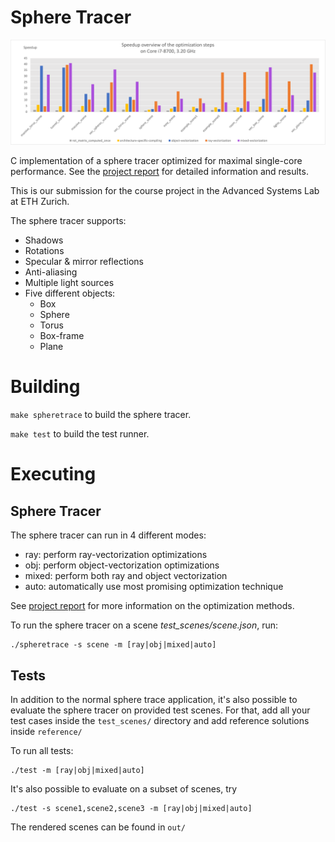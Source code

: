 # Sphere Tracer

![Performance Plots](performance_plots/speedup_overview.png)

C implementation of a sphere tracer optimized for maximal single-core performance.
See the [project report](07_report.pdf) for detailed information and results.

This is our submission for the course project in the Advanced Systems Lab at ETH Zurich.

The sphere tracer supports:
- Shadows
- Rotations
- Specular & mirror reflections
- Anti-aliasing
- Multiple light sources
- Five different objects: 
   - Box
   - Sphere
   - Torus
   - Box-frame
   - Plane
   
# Building

`make spheretrace`
to build the sphere tracer.

`make test`
to build the test runner.


# Executing

## Sphere Tracer

The sphere tracer can run in 4 different modes: 
   - ray: perform ray-vectorization optimizations
   - obj: perform object-vectorization optimizations
   - mixed: perform both ray and object vectorization
   - auto: automatically use most promising optimization technique
   
See [project report](07_report.pdf) for more information on the optimization methods.

To run the sphere tracer on a scene *test_scenes/scene.json*, run:

```
./spheretrace -s scene -m [ray|obj|mixed|auto]
```

## Tests
In addition to the normal sphere trace application, it's also possible to evaluate the sphere tracer
on provided test scenes. For that, add all your test cases inside the `test_scenes/` directory and add reference solutions inside `reference/`

To run all tests: 

```
./test -m [ray|obj|mixed|auto]
```

It's also possible to evaluate on a subset of scenes, try

```
./test -s scene1,scene2,scene3 -m [ray|obj|mixed|auto]
```

The rendered scenes can be found in `out/`
